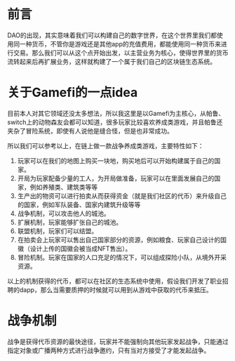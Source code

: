 # 前言
DAO的出现，其实意味着我们可以构建自己的数字世界，在这个世界里我们都使用同一种货币，不管你是游戏还是其他app的充值费用，都能使用同一种货币来进行交易。那么我们可以从这个点开始出发，以主营业务为核心，使得世界里的货币流转起来后再扩展业务，这样就构建了一个属于我们自己的区块链生态系统。

# 关于Gamefi的一点idea
目前本人对其它领域还没太多想法，所以我这里是以Gamefi为主核心，从帕鲁、switch上的动物森友会都可以知道，很多玩家比较喜欢养成类游戏，并且帕鲁还夹杂了冒险系统，即使有人说他是缝合怪，但是也非常成功。

所以我们可以参考以上，在链上做一款战争养成类游戏，主要特性如下：
1. 玩家可以在我们的地图上购买一块地，购买地后可以开始构建属于自己的国家。
2. 开局为玩家配备少量的工人，为开局做准备，玩家可以在里面发展自己的国家，例如养殖类、建筑类等等
3. 生产出的物资可以进行拍卖从而获得资金（就是我们社区的代币）来升级自己的国家，例如军队装备、国家内建筑升级等等
4. 战争机制，可以攻击他人的城池。
5. 扩展机制，玩家能够扩张自己的城池。
6. 联盟机制，玩家们可以结盟。
7. 在拍卖会上玩家可以售出自己国家部分的资源，例如粮食、玩家自己设计的国徽（设计上传的国徽会被当成NFT售出）。
8. 冒险机制。玩家在国家的人口充足的情况下，可以组成探险小队，从境外开采资源。

以上的机制获得的代币，都可以在社区的生态系统中使用，假设我们开发了职业招聘的dapp，那么当需要质押的时候就可以用到从游戏中获取的代币来抵压。

# 战争机制
战争是获得代币资源的最快途径，玩家并不能强制向其他玩家发起战争，只能通过指定对象或广播两种方式进行战争邀约，只有当对方接受了才能发起战争。